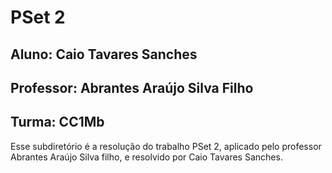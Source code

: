 # PSet 2
## Aluno: Caio Tavares Sanches
## Professor: Abrantes Araújo Silva Filho
## Turma: CC1Mb

Esse subdiretório é a resolução do trabalho PSet 2, aplicado pelo professor Abrantes Araújo Silva filho, e resolvido por Caio Tavares Sanches.
